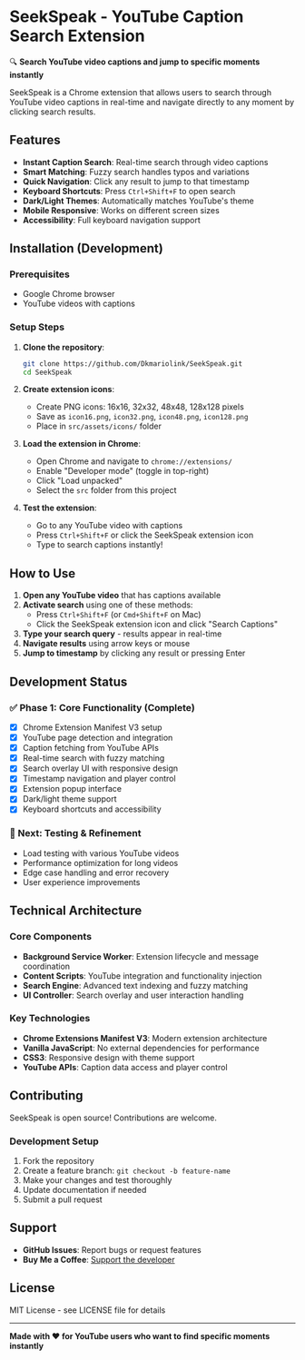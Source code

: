 # SeekSpeak - YouTube Caption Search Extension

🔍 **Search YouTube video captions and jump to specific moments instantly**

SeekSpeak is a Chrome extension that allows users to search through YouTube video captions in real-time and navigate directly to any moment by clicking search results.

## Features

- **Instant Caption Search**: Real-time search through video captions
- **Smart Matching**: Fuzzy search handles typos and variations  
- **Quick Navigation**: Click any result to jump to that timestamp
- **Keyboard Shortcuts**: Press `Ctrl+Shift+F` to open search
- **Dark/Light Themes**: Automatically matches YouTube's theme
- **Mobile Responsive**: Works on different screen sizes
- **Accessibility**: Full keyboard navigation support

## Installation (Development)

### Prerequisites
- Google Chrome browser
- YouTube videos with captions

### Setup Steps
1. **Clone the repository**:
   ```bash
   git clone https://github.com/Dkmariolink/SeekSpeak.git
   cd SeekSpeak
   ```

2. **Create extension icons**:
   - Create PNG icons: 16x16, 32x32, 48x48, 128x128 pixels
   - Save as `icon16.png`, `icon32.png`, `icon48.png`, `icon128.png`
   - Place in `src/assets/icons/` folder

3. **Load the extension in Chrome**:
   - Open Chrome and navigate to `chrome://extensions/`
   - Enable "Developer mode" (toggle in top-right)
   - Click "Load unpacked" 
   - Select the `src` folder from this project

4. **Test the extension**:
   - Go to any YouTube video with captions
   - Press `Ctrl+Shift+F` or click the SeekSpeak extension icon
   - Type to search captions instantly!

## How to Use

1. **Open any YouTube video** that has captions available
2. **Activate search** using one of these methods:
   - Press `Ctrl+Shift+F` (or `Cmd+Shift+F` on Mac)
   - Click the SeekSpeak extension icon and click "Search Captions"
3. **Type your search query** - results appear in real-time
4. **Navigate results** using arrow keys or mouse
5. **Jump to timestamp** by clicking any result or pressing Enter

## Development Status

### ✅ Phase 1: Core Functionality (Complete)
- [x] Chrome Extension Manifest V3 setup
- [x] YouTube page detection and integration
- [x] Caption fetching from YouTube APIs
- [x] Real-time search with fuzzy matching
- [x] Search overlay UI with responsive design
- [x] Timestamp navigation and player control
- [x] Extension popup interface
- [x] Dark/light theme support
- [x] Keyboard shortcuts and accessibility

### 🔄 Next: Testing & Refinement
- Load testing with various YouTube videos
- Performance optimization for long videos
- Edge case handling and error recovery
- User experience improvements

## Technical Architecture

### Core Components
- **Background Service Worker**: Extension lifecycle and message coordination
- **Content Scripts**: YouTube integration and functionality injection
- **Search Engine**: Advanced text indexing and fuzzy matching
- **UI Controller**: Search overlay and user interaction handling

### Key Technologies
- **Chrome Extensions Manifest V3**: Modern extension architecture
- **Vanilla JavaScript**: No external dependencies for performance
- **CSS3**: Responsive design with theme support
- **YouTube APIs**: Caption data access and player control

## Contributing

SeekSpeak is open source! Contributions are welcome.

### Development Setup
1. Fork the repository
2. Create a feature branch: `git checkout -b feature-name`
3. Make your changes and test thoroughly
4. Update documentation if needed
5. Submit a pull request

## Support

- **GitHub Issues**: Report bugs or request features
- **Buy Me a Coffee**: [Support the developer](https://buymeacoffee.com/dkmariolink)

## License

MIT License - see LICENSE file for details

---

**Made with ❤️ for YouTube users who want to find specific moments instantly**